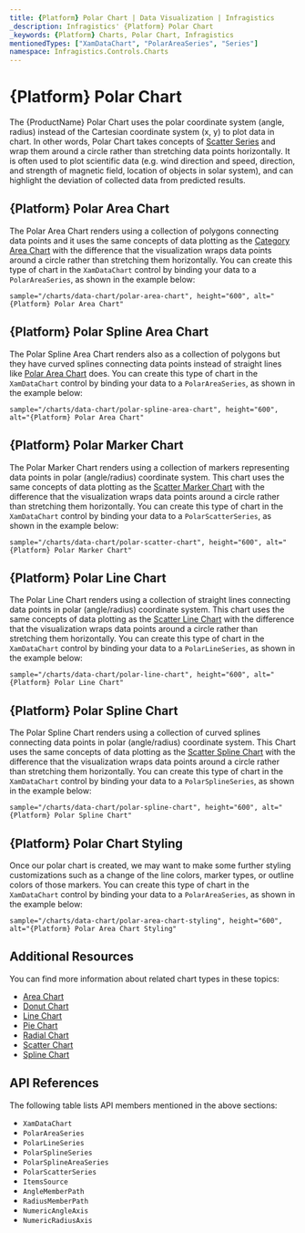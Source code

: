 ```yaml
---
title: {Platform} Polar Chart | Data Visualization | Infragistics
_description: Infragistics' {Platform} Polar Chart
_keywords: {Platform} Charts, Polar Chart, Infragistics
mentionedTypes: ["XamDataChart", "PolarAreaSeries", "Series"]
namespace: Infragistics.Controls.Charts
---
```

# {Platform} Polar Chart

The {ProductName} Polar Chart uses the polar coordinate system (angle, radius) instead of the Cartesian coordinate system (x, y) to plot data in chart. In other words, Polar Chart takes concepts of [Scatter Series](scatter-chart.md) and wrap them around a circle rather than stretching data points horizontally. It is often used to plot scientific data (e.g. wind direction and speed, direction, and strength of magnetic field, location of objects in solar system), and can highlight the deviation of collected data from predicted results.

## {Platform} Polar Area Chart

The Polar Area Chart renders using a collection of polygons connecting data points and it uses the same concepts of data plotting as the [Category Area Chart](area-chart.md#{PlatformLower}-area-chart-example) with the difference that the visualization wraps data points around a circle rather than stretching them horizontally. You can create this type of chart in the `XamDataChart` control by binding your data to a `PolarAreaSeries`, as shown in the example below:

`sample="/charts/data-chart/polar-area-chart", height="600", alt="{Platform} Polar Area Chart"`



<div class="divider--half"></div>

## {Platform} Polar Spline Area Chart

The Polar Spline Area Chart renders also as a collection of polygons but they have curved splines connecting data points instead of straight lines like [Polar Area Chart](polar-chart.md#{PlatformLower}-polar-area-chart) does. You can create this type of chart in the `XamDataChart` control by binding your data to a `PolarAreaSeries`, as shown in the example below:

`sample="/charts/data-chart/polar-spline-area-chart", height="600", alt="{Platform} Polar Area Chart"`



<div class="divider--half"></div>

## {Platform} Polar Marker Chart

The Polar Marker Chart renders using a collection of markers representing data points in polar (angle/radius) coordinate system. This chart uses the same concepts of data plotting as the [Scatter Marker Chart](scatter-chart.md#{PlatformLower}-scatter-marker-chart) with the difference that the visualization wraps data points around a circle rather than stretching them horizontally. You can create this type of chart in the `XamDataChart` control by binding your data to a `PolarScatterSeries`, as shown in the example below:

`sample="/charts/data-chart/polar-scatter-chart", height="600", alt="{Platform} Polar Marker Chart"`



<div class="divider--half"></div>

## {Platform} Polar Line Chart

The Polar Line Chart renders using a collection of straight lines connecting data points in polar (angle/radius) coordinate system. This chart uses the same concepts of data plotting as the [Scatter Line Chart](scatter-chart.md#{PlatformLower}-scatter-line-chart) with the difference that the visualization wraps data points around a circle rather than stretching them horizontally. You can create this type of chart in the `XamDataChart` control by binding your data to a `PolarLineSeries`, as shown in the example below:

`sample="/charts/data-chart/polar-line-chart", height="600", alt="{Platform} Polar Line Chart"`



<div class="divider--half"></div>

## {Platform} Polar Spline Chart

The Polar Spline Chart renders using a collection of curved splines connecting data points in polar (angle/radius) coordinate system. This Chart uses the same concepts of data plotting as the [Scatter Spline Chart](scatter-chart.md#{PlatformLower}-scatter-spline-chart) with the difference that the visualization wraps data points around a circle rather than stretching them horizontally. You can create this type of chart in the `XamDataChart` control by binding your data to a `PolarSplineSeries`, as shown in the example below:

`sample="/charts/data-chart/polar-spline-chart", height="600", alt="{Platform} Polar Spline Chart"`



<div class="divider--half"></div>

## {Platform} Polar Chart Styling

Once our polar chart is created, we may want to make some further styling customizations such as a change of the line colors, marker types, or outline colors of those markers. You can create this type of chart in the `XamDataChart` control by binding your data to a `PolarAreaSeries`, as shown in the example below:

`sample="/charts/data-chart/polar-area-chart-styling", height="600", alt="{Platform} Polar Area Chart Styling"`



<div class="divider--half"></div>

## Additional Resources

You can find more information about related chart types in these topics:

- [Area Chart](area-chart.md)
- [Donut Chart](Donut-chart.md)
- [Line Chart](line-chart.md)
- [Pie Chart](Pie-chart.md)
- [Radial Chart](radial-chart.md)
- [Scatter Chart](scatter-chart.md)
- [Spline Chart](spline-chart.md)

## API References

The following table lists API members mentioned in the above sections:

- `XamDataChart`
- `PolarAreaSeries`
- `PolarLineSeries`
- `PolarSplineSeries`
- `PolarSplineAreaSeries`
- `PolarScatterSeries`
- `ItemsSource`
- `AngleMemberPath`
- `RadiusMemberPath`
- `NumericAngleAxis`
- `NumericRadiusAxis`

